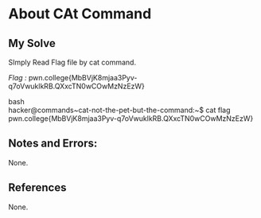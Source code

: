# About CAt Command

## My Solve
SImply Read Flag file by cat command.

*Flag :* pwn.college{MbBVjK8mjaa3Pyv-q7oVwuklkRB.QXxcTN0wCOwMzNzEzW}

bash \
hacker@commands\~cat-not-the-pet-but-the-command:\~$ cat flag     
pwn.college{MbBVjK8mjaa3Pyv-q7oVwuklkRB.QXxcTN0wCOwMzNzEzW}     

## Notes and Errors:
None.

## References
None.
